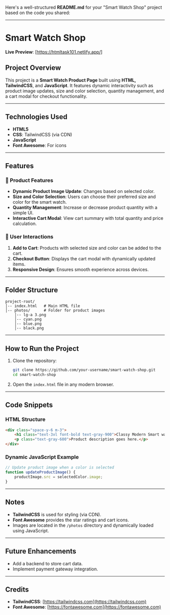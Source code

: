 ﻿Here's a well-structured **README.md** for your "Smart Watch Shop" project based on the code you shared:  

---

# Smart Watch Shop  

**Live Preview**: [https://htmltask101.netlify.app/] 

## Project Overview  
This project is a **Smart Watch Product Page** built using **HTML, TailwindCSS**, and **JavaScript**. It features dynamic interactivity such as product image updates, size and color selection, quantity management, and a cart modal for checkout functionality.  

---

## Technologies Used  
- **HTML5**  
- **CSS**: TailwindCSS (via CDN)  
- **JavaScript**  
- **Font Awesome**: For icons  

---

## Features  
### 📌 Product Features  
- **Dynamic Product Image Update**: Changes based on selected color.  
- **Size and Color Selection**: Users can choose their preferred size and color for the smart watch.  
- **Quantity Management**: Increase or decrease product quantity with a simple UI.  
- **Interactive Cart Modal**: View cart summary with total quantity and price calculation.  

### 📌 User Interactions  
1. **Add to Cart**: Products with selected size and color can be added to the cart.  
2. **Checkout Button**: Displays the cart modal with dynamically updated items.  
3. **Responsive Design**: Ensures smooth experience across devices.  

---

## Folder Structure  
```
project-root/
│-- index.html   # Main HTML file  
│-- photos/      # Folder for product images  
    │-- lg-a 3.png  
    │-- cyan.png  
    │-- blue.png  
    │-- black.png  
```

---

## How to Run the Project  
1. Clone the repository:  
   ```bash
   git clone https://github.com/your-username/smart-watch-shop.git  
   cd smart-watch-shop
   ```  
2. Open the `index.html` file in any modern browser.  

---

## Code Snippets  

### HTML Structure  
```html
<div class="space-y-6 m-3">
    <h1 class="text-3xl font-bold text-gray-900">Classy Modern Smart watch</h1>
    <p class="text-gray-600">Product description goes here.</p>
</div>
```

### Dynamic JavaScript Example  
```javascript
// Update product image when a color is selected
function updateProductImage() {
    productImage.src = selectedColor.image;
}
```

---

## Notes  
- **TailwindCSS** is used for styling (via CDN).  
- **Font Awesome** provides the star ratings and cart icons.  
- Images are located in the `/photos` directory and dynamically loaded using JavaScript.  

---

## Future Enhancements  
- Add a backend to store cart data.  
- Implement payment gateway integration.  

---

## Credits  
- **TailwindCSS**: [https://tailwindcss.com](https://tailwindcss.com)  
- **Font Awesome**: [https://fontawesome.com](https://fontawesome.com)  

